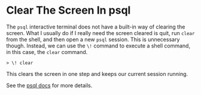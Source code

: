 # Clear The Screen In psql

The `psql` interactive terminal does not have a built-in way of clearing the screen. What I usually do if I really need the screen cleared is quit, run `clear` from the shell, and then open a new `psql` session. This is unnecessary though. Instead, we can use the `\!` command to execute a shell command, in this case, the `clear` command.

```
> \! clear
```

This clears the screen in one step and keeps our current session running.

See the [psql docs](http://www.postgresql.org/docs/current/static/app-psql.html) for more details.
